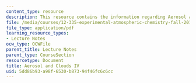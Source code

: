 ```yaml
---
content_type: resource
description: This resource contains the information regarding Aerosol and Clouds IV.
file: /media/courses/12-335-experimental-atmospheric-chemistry-fall-2014/5dd86b93a98f6530b87394f46fc6c6cc_MIT12_335F14_Lecture3_4.pdf
file_type: application/pdf
learning_resource_types:
- Lecture Notes
ocw_type: OCWFile
parent_title: Lecture Notes
parent_type: CourseSection
resourcetype: Document
title: Aerosol and Clouds IV
uid: 5dd86b93-a98f-6530-b873-94f46fc6c6cc
---
```

